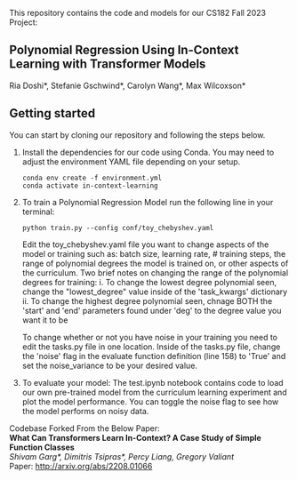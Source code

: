 This repository contains the code and models for our CS182 Fall 2023 Project:
## **Polynomial Regression Using In-Context Learning with Transformer Models**
Ria Doshi*, Stefanie Gschwind*, Carolyn Wang*, Max Wilcoxson* <br>


## Getting started
You can start by cloning our repository and following the steps below.

1. Install the dependencies for our code using Conda. You may need to adjust the environment YAML file depending on your setup.

    ```
    conda env create -f environment.yml
    conda activate in-context-learning
    ```

2. To train a Polynomial Regression Model run the following line in your terminal: 

    ```
    python train.py --config conf/toy_chebyshev.yaml
    ```

    Edit the toy_chebyshev.yaml file you want to change aspects of the model or training such as: batch size, learning rate, # training steps, the range of polynomial degrees the model is trained on, or other aspects of the curriculum. Two brief notes on changing the range of the polynomial degrees for training:
        i. To change the lowest degree polynomial seen, change the "lowest_degree" value inside of the 'task_kwargs' dictionary
        ii. To change the highest degree polynomial seen, chnage BOTH the 'start' and 'end' parameters found under 'deg' to the degree value you want it to be

    To change whether or not you have noise in your training you need to edit the tasks.py file in one location. Inside of the tasks.py file, change the 'noise' flag in the evaluate function definition (line 158) to 'True' and set the noise_variance to be your desired value.
    
3. To evaluate your model:
   The test.ipynb notebook contains code to load our own pre-trained model from the curriculum learning experiment and plot the model performance. You can toggle the noise flag to see how the model performs on noisy data.

Codebase Forked From the Below Paper: <br>
**What Can Transformers Learn In-Context? A Case Study of Simple Function Classes** <br>
*Shivam Garg\*, Dimitris Tsipras\*, Percy Liang, Gregory Valiant* <br>
Paper: http://arxiv.org/abs/2208.01066 <br><br>
